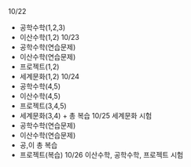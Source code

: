 10/22
- 공학수학(1,2,3)
- 이산수학(1,2)
10/23
- 공학수학(연습문제)
- 이산수학(연습문제)
- 프로젝트(1,2)
- 세계문화(1,2)
10/24
- 공학수학(4,5)
- 이산수학(4,5)
- 프로젝트(3,4,5)
- 세계문화(3,4) + 총 복습
10/25 세계문화 시험
- 공학수학(연습문제)
- 이산수학(연습문제)
- 공,이 총 복습
- 프로젝트(복습)
10/26 이산수학, 공학수학, 프로젝트 시험